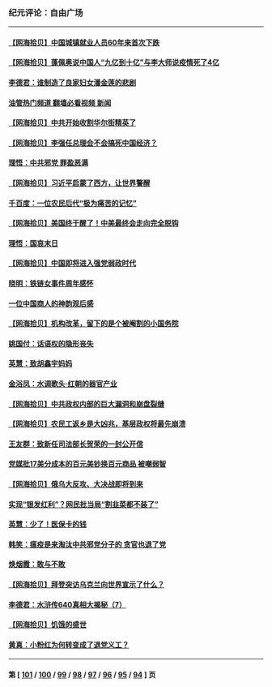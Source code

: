 ### 纪元评论：自由广场
---
#### [【网海拾贝】中国城镇就业人员60年来首次下跌](../../pages/nsc993/n13947338.md?03110330) 
#### [【网海拾贝】蓬佩奥说中国人“九亿到十亿”与李大师说疫情死了4亿](../../pages/nsc993/n13946389.md?03110330) 
#### [李德君：谁制造了良家妇女潘金莲的悲剧](../../pages/nsc993/n13945431.md?03110330) 
#### [油管热门频道 翻墙必看视频 新闻](ok?03110330)
#### [【网海拾贝】中共开始收割华尔街精英了](../../pages/nsc993/n13945410.md?03110330) 
#### [【网海拾贝】李强任总理会不会搞死中国经济？](../../pages/nsc993/n13944761.md?03110330) 
#### [理悟：中共邪党 罪盈恶满](../../pages/nsc993/n13944541.md?03110330) 
#### [【网海拾贝】习近平启蒙了西方，让世界警醒](../../pages/nsc993/n13944390.md?03110330) 
#### [千百度：一位农民后代“极为痛苦的记忆”](../../pages/nsc993/n13943156.md?03110330) 
#### [【网海拾贝】美国终于醒了！中美最终会走向完全脱钩](../../pages/nsc993/n13942246.md?03110330) 
#### [理悟：国哀末日](../../pages/nsc993/n13942484.md?03110330) 
#### [【网海拾贝】中国即将进入强党弱政时代](../../pages/nsc993/n13940669.md?03110330) 
#### [晓明：铁链女事件周年感怀](../../pages/nsc993/n13940319.md?03110330) 
#### [一位中国商人的神韵观后感](../../pages/nsc993/n13939585.md?03110330) 
#### [【网海拾贝】机构改革，留下的是个被阉割的小国务院](../../pages/nsc993/n13939947.md?03110330) 
#### [姚国付：话语权的隐形丧失](../../pages/nsc993/n13939077.md?03110330) 
#### [英慧：致胡鑫宇妈妈](../../pages/nsc993/n13939332.md?03110330) 
#### [金浴凤：水调歌头·红朝的器官产业](../../pages/nsc993/n13939150.md?03110330) 
#### [【网海拾贝】中共政权内部的巨大漏洞和崩盘裂缝](../../pages/nsc993/n13939066.md?03110330) 
#### [【网海拾贝】农民工返乡是大凶兆，基层政权将最先崩溃](../../pages/nsc993/n13938719.md?03110330) 
#### [王友群：致新任司法部长贺荣的一封公开信](../../pages/nsc993/n13938195.md?03110330) 
#### [党媒批17美分成本的百元美钞换百元商品 被嘲弱智](../../pages/nsc993/n13937780.md?03110330) 
#### [【网海拾贝】俄乌大反攻、大决战即将到来](../../pages/nsc993/n13937169.md?03110330) 
#### [实现“银发红利”？网民批当局“割韭菜都不装了”](../../pages/nsc993/n13935937.md?03110330) 
#### [英慧：少了！医保卡的钱](../../pages/nsc993/n13935476.md?03110330) 
#### [韩笑：瘟疫是来淘汰中共邪党分子的 贪官也退了党](../../pages/nsc993/n13935459.md?03110330) 
#### [焕烟霞：敢与不敢](../../pages/nsc993/n13935368.md?03110330) 
#### [【网海拾贝】拜登突访乌克兰向世界宣示了什么？](../../pages/nsc993/n13935345.md?03110330) 
#### [李德君：水浒传640真相大揭秘（7）](../../pages/nsc993/n13935185.md?03110330) 
#### [【网海拾贝】饥饿的盛世](../../pages/nsc993/n13934650.md?03110330) 
#### [黄真：小粉红为何转变成了退党义工？](../../pages/nsc993/n13933749.md?03110330) 

---
#### 第 [ [101](./101.md?03110330) / [100](./100.md?03110330) / [99](./99.md?03110330) / [98](./98.md?03110330) / [97](./97.md?03110330) / [96](./96.md?03110330) / [95](./95.md?03110330) / [94](./94.md?03110330) ] 页

